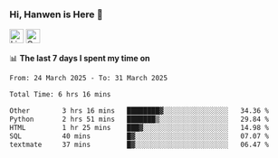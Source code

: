 ### Hi, Hanwen is Here 👋
<p>
	<a href="https://www.linkedin.com/in/liu-hanwen/"><img src="https://img.shields.io/badge/@hanwen-0A66C2?style=flat&logo=LinkedIn&logoColor=white" alt="Linkedin"  height="25px"/></a> 
	<a href="https://scholar.google.com/citations?user=HDF0su0AAAAJ"><img src="https://img.shields.io/badge/scholar-4385FE.svg?&style=plastic&logo=google-scholar&logoColor=white" alt="Google Scholar" height="25px"> </a>
</p>

📊 **The last 7 days I spent my time on** 
<!--START_SECTION:waka-->

```txt
From: 24 March 2025 - To: 31 March 2025

Total Time: 6 hrs 16 mins

Other        3 hrs 16 mins   ████████▓░░░░░░░░░░░░░░░░   34.36 %
Python       2 hrs 51 mins   ███████▒░░░░░░░░░░░░░░░░░   29.84 %
HTML         1 hr 25 mins    ███▓░░░░░░░░░░░░░░░░░░░░░   14.98 %
SQL          40 mins         █▓░░░░░░░░░░░░░░░░░░░░░░░   07.07 %
textmate     37 mins         █▓░░░░░░░░░░░░░░░░░░░░░░░   06.47 %
```

<!--END_SECTION:waka-->


<!--
**david990917/david990917** is a ✨ _special_ ✨ repository because its `README.md` (this file) appears on your GitHub profile.

Here are some ideas to get you started:

- 🔭 I’m currently working on ...
- 🌱 I’m currently learning ...
- 👯 I’m looking to collaborate on ...
- 🤔 I’m looking for help with ...
- 💬 Ask me about ...
- 📫 How to reach me: ...
- 😄 Pronouns: ...
- ⚡ Fun fact: ...
-->
